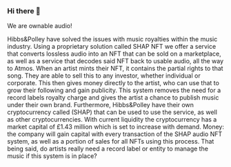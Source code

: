 ### Hi there 👋

We are ownable audio! 

Hibbs&Polley have solved the issues with music royalties within the music industry. 
Using a proprietary solution called SHAP NFT we offer a service that converts lossless audio into an NFT that can be sold on a marketplace, as well as a service that decodes said NFT back to usable audio, all the way to Atmos. When an artist mints their NFT, it contains the partial rights to that song. They are able to sell this to any investor, whether individual or corporate. This then gives money directly to the artist, who can use that to grow their following and gain publicity. This system removes the need for a record labels royalty charge and gives the artist a chance to publish music under their own brand. 
Furthermore, Hibbs&Polley have their own cryptocurrency called (SHAP) that can be used to use the service, as well as other cryptocurrencies. With current liquidity the cryptocurrency has a market capital of £1.43 million which is set to increase with demand. Money: the company will gain capital with every transaction of the SHAP audio NFT system, as well as a portion of sales for all NFTs using this process. 
That being said, do artists really need a record label or entity to manage the music if this system is in place?

<!--
**SHAPNFT/SHAPNFT** is a ✨ _special_ ✨ repository because its `README.md` (this file) appears on your GitHub profile.

Here are some ideas to get you started:

- 🔭 I’m currently working on ...
- 🌱 I’m currently learning ...
- 👯 I’m looking to collaborate on ...
- 🤔 I’m looking for help with ...
- 💬 Ask me about ...
- 📫 How to reach me: ...
- 😄 Pronouns: ...
- ⚡ Fun fact: ...
-->

